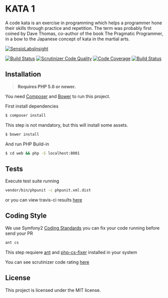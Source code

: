 # KATA 1

A code kata is an exercise in programming which helps a programmer hone their skills through practice and repetition. The term was probably first coined by Dave Thomas, co-author of the book The Pragmatic Programmer, in a bow to the Japanese concept of kata in the martial arts.

[![SensioLabsInsight](https://insight.sensiolabs.com/projects/161c9238-ff2e-410a-aeff-7de8fbb23518/big.png)](https://insight.sensiolabs.com/projects/161c9238-ff2e-410a-aeff-7de8fbb23518)

[![Build Status](https://travis-ci.org/desarrolla2/kata1.svg?branch=master)](https://travis-ci.org/desarrolla2/kata1)
[![Scrutinizer Code Quality](https://scrutinizer-ci.com/g/desarrolla2/kata1/badges/quality-score.png?b=master)](https://scrutinizer-ci.com/g/desarrolla2/kata1/?branch=master)
[![Code Coverage](https://scrutinizer-ci.com/g/desarrolla2/kata1/badges/coverage.png?b=master)](https://scrutinizer-ci.com/g/desarrolla2/kata1/?branch=master)
[![Build Status](https://scrutinizer-ci.com/g/desarrolla2/kata1/badges/build.png?b=master)](https://scrutinizer-ci.com/g/desarrolla2/kata1/build-status/master)

## Installation

> **Requires PHP 5.6 or newer.**

You need [Composer](http://getcomposer.org/) and [Bower](https://bower.io/) to run this project.

First install dependencies

```bash
$ composer install
```

This step is not mandatory, but this will install some assets.

```bash
$ bower install
```

And run PHP Build-in

```bash
$ cd web && php -S localhost:8001
```

## Tests

Execute test suite running

```bash
vendor/bin/phpunit -c phpunit.xml.dist
```

or you can view travis-ci results [here](https://travis-ci.org/desarrolla2/kata1)

## Coding Style

We use Symfony2 [Coding Standards](http://symfony.com/doc/current/contributing/code/standards.html) you can fix your code running before send your PR 

```bash
ant cs
```

This step requiere [ant](https://ant.apache.org/) and [php-cs-fixer](https://github.com/FriendsOfPHP/PHP-CS-Fixer) installed in your system

You can see scrutinizer code rating [here](https://scrutinizer-ci.com/g/desarrolla2/kata1/)


## License

This project is licensed under the MIT license.
